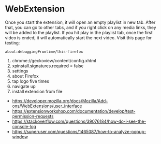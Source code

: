 # WebExtension

Once you start the extension, it will open an empty playlist in new tab. After
that, you can go to other tabs, and if you right click on any media links, they
will be added to the playlist. If you hit play in the playlist tab, once
the first video is ended, it will automatically start the next video. Visit
this page for testing:

~~~
about:debugging#runtime/this-firefox
~~~

1. chrome://geckoview/content/config.xhtml
2. xpinstall.signatures.required = false
3. settings
4. about Firefox
5. tap logo five times
6. navigate up
7. install extension from file

- <https://developer.mozilla.org/docs/Mozilla/Add-ons/WebExtensions/user_interface>
- https://extensionworkshop.com/documentation/develop/test-permission-requests
- https://stackoverflow.com/questions/39076184/how-do-i-see-the-console-log
- https://superuser.com/questions/1465087/how-to-analyze-popup-window
